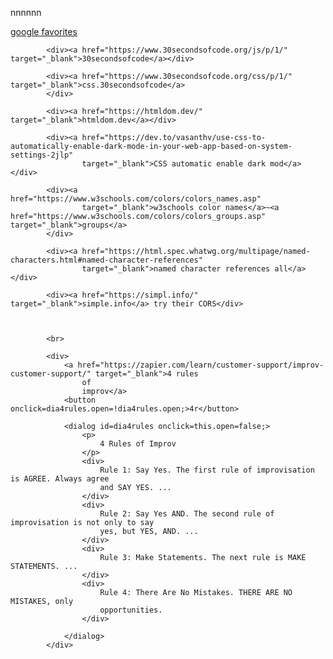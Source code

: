 nnnnnn

<div><a href="https://www.google.com/collections/s/list/aC4sz9C4MSG7ImIoVgGN1w/pJGl3_zBt7I"
					target="_blank">google favorites</a></div>

			<div><a href="https://www.30secondsofcode.org/js/p/1/" target="_blank">30secondsofcode</a></div>

			<div><a href="https://www.30secondsofcode.org/css/p/1/" target="_blank">css.30secondsofcode</a>
			</div>

			<div><a href="https://htmldom.dev/" target="_blank">htmldom.dev</a></div>

			<div><a href="https://dev.to/vasanthv/use-css-to-automatically-enable-dark-mode-in-your-web-app-based-on-system-settings-2jlp"
					target="_blank">CSS automatic enable dark mod</a></div>

			<div><a href="https://www.w3schools.com/colors/colors_names.asp"
					target="_blank">w3schools color names</a>~<a href="https://www.w3schools.com/colors/colors_groups.asp" target="_blank">groups</a>
			</div>

			<div><a href="https://html.spec.whatwg.org/multipage/named-characters.html#named-character-references"
					target="_blank">named character references all</a></div>

			<div><a href="https://simpl.info/" target="_blank">simple.info</a> try their CORS</div>



			<br>

			<div>
				<a href="https://zapier.com/learn/customer-support/improv-customer-support/" target="_blank">4 rules
					of
					improv</a>
				<button onclick=dia4rules.open=!dia4rules.open;>4r</button>

				<dialog id=dia4rules onclick=this.open=false;>
					<p>
						4 Rules of Improv
					</p>
					<div>
						Rule 1: Say Yes. The first rule of improvisation is AGREE. Always agree
						and SAY YES. ...
					</div>
					<div>
						Rule 2: Say Yes AND. The second rule of improvisation is not only to say
						yes, but YES, AND. ...
					</div>
					<div>
						Rule 3: Make Statements. The next rule is MAKE STATEMENTS. ...
					</div>
					<div>
						Rule 4: There Are No Mistakes. THERE ARE NO MISTAKES, only
						opportunities.
					</div>

				</dialog>
			</div>
